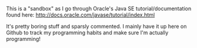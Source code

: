 This is a "sandbox" as I go through Oracle's Java SE tutorial/documentation found here:
http://docs.oracle.com/javase/tutorial/index.html

It's pretty boring stuff and sparsly commented. I mainly have it up here on Github to
track my programming habits and make sure I'm actually programming!
